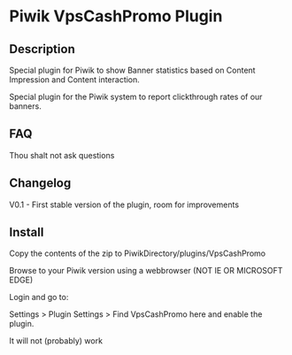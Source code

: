 # Piwik VpsCashPromo Plugin

## Description

Special plugin for Piwik to show Banner statistics based on Content Impression and Content interaction.

Special plugin for the Piwik system to report clickthrough rates of our banners.

## FAQ

Thou shalt not ask questions

## Changelog

V0.1 - First stable version of the plugin, room for improvements

## Install

Copy the contents of the zip to PiwikDirectory/plugins/VpsCashPromo

Browse to your Piwik version using a webbrowser (NOT IE OR MICROSOFT EDGE)

Login and go to:

Settings > Plugin Settings > Find VpsCashPromo here and enable the plugin.

It will not (probably) work